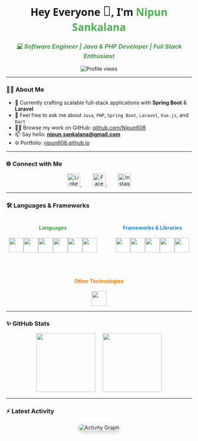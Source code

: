 <h1 align="center" style="font-weight: 900; font-family: 'Segoe UI', Tahoma, Geneva, Verdana, sans-serif;">
  Hey Everyone <span style="font-size: 1.3em;">👋</span>, I'm <span style="color:#4caf50;">Nipun Sankalana</span>
</h1>

<h3 align="center" style="color:#388e3c; font-style: italic; font-weight: 600;">
  💻 Software Engineer | Java & PHP Developer | Full Stack Enthusiast
</h3>

<p align="center">
  <img src="https://komarev.com/ghpvc/?username=nipun608&label=Profile%20views&color=0e75b6&style=flat" alt="Profile views" />
</p>

---

### 👨‍💻 About Me

- 🔭 Currently crafting scalable full-stack applications with **Spring Boot** & **Laravel**  
- 💬 Feel free to ask me about `Java`, `PHP`, `Spring Boot`, `Laravel`, `Vue.js`, and `Dart`  
- 👨‍💻 Browse my work on GitHub: [github.com/Nipun608](https://github.com/Nipun608)  
- 📫 Say hello: **nipun.sankalana@gmail.com**  
- 🌐 Portfolio: [nipun608.github.io](https://nipun608.github.io/)

---

### 🌐 Connect with Me

<p align="center" style="margin: 10px 0;">
  <a href="https://linkedin.com/in/nipun-sankalana" target="_blank" rel="noopener noreferrer" style="margin: 0 15px;">
    <img src="https://cdn.jsdelivr.net/gh/devicons/devicon/icons/linkedin/linkedin-original.svg" alt="LinkedIn" width="35" />
  </a>
  <a href="https://fb.com/nipun.sankalana" target="_blank" rel="noopener noreferrer" style="margin: 0 15px;">
    <img src="https://cdn.jsdelivr.net/gh/devicons/devicon/icons/facebook/facebook-original.svg" alt="Facebook" width="35" />
  </a>
  <a href="https://instagram.com/nipun.sankalana" target="_blank" rel="noopener noreferrer" style="margin: 0 15px;">
    <img src="https://cdn.jsdelivr.net/gh/devicons/devicon/icons/instagram/instagram-original.svg" alt="Instagram" width="35" />
  </a>
</p>

---

### 🛠️ Languages & Frameworks

<div align="center" style="display: flex; justify-content: center; gap: 50px; flex-wrap: wrap;">

  <div>
    <h4 style="color:#43a047;">Languages</h4>
    <p style="font-size: 0;">
      <img src="https://cdn.jsdelivr.net/gh/devicons/devicon/icons/java/java-original.svg" alt="Java" width="40" />&nbsp;
      <img src="https://cdn.jsdelivr.net/gh/devicons/devicon/icons/php/php-original.svg" alt="PHP" width="40" />&nbsp;
      <img src="https://cdn.jsdelivr.net/gh/devicons/devicon/icons/dart/dart-original.svg" alt="Dart" width="40" />&nbsp;
      <img src="https://cdn.jsdelivr.net/gh/devicons/devicon/icons/javascript/javascript-original.svg" alt="JavaScript" width="40" />&nbsp;
      <img src="https://cdn.jsdelivr.net/gh/devicons/devicon/icons/html5/html5-original.svg" alt="HTML5" width="40" />&nbsp;
      <img src="https://cdn.jsdelivr.net/gh/devicons/devicon/icons/mysql/mysql-original-wordmark.svg" alt="MySQL" width="40" />
    </p>
  </div>

  <div>
    <h4 style="color:#1e88e5;">Frameworks & Libraries</h4>
    <p style="font-size: 0;">
      <img src="https://cdn.jsdelivr.net/gh/devicons/devicon/icons/vuejs/vuejs-original.svg" alt="Vue.js" width="40" />&nbsp;
      <img src="https://cdn.jsdelivr.net/gh/devicons/devicon/icons/spring/spring-original.svg" alt="Spring Boot" width="40" />&nbsp;
      <img src="https://cdn.jsdelivr.net/gh/devicons/devicon/icons/laravel/laravel-original.svg" alt="Laravel" width="40" />&nbsp;
      <img src="https://reactnative.dev/img/header_logo.svg" alt="React Native" width="40" />&nbsp;
      <img src="https://cdn.jsdelivr.net/gh/devicons/devicon/icons/firebase/firebase-plain.svg" alt="Firebase" width="40" />
    </p>
  </div>

  <div>
    <h4 style="color:#f57c00;">Other Technologies</h4>
    <p style="font-size: 0;">
      <img src="https://cdn.jsdelivr.net/gh/devicons/devicon/icons/arduino/arduino-original.svg" alt="Arduino" width="40" />
    </p>
  </div>

</div>

---

### ✨ GitHub Stats

<p align="center" style="margin-top: 10px;">
  <img height="160" src="https://github-readme-stats.vercel.app/api?username=nipun608&show_icons=true&theme=radical&count_private=true" />
  &nbsp;&nbsp;&nbsp;
  <img height="160" src="https://github-readme-stats.vercel.app/api/top-langs/?username=nipun608&layout=compact&theme=radical" />
</p>

---

### ⚡ Latest Activity

<p align="center" style="margin-top: 20px;">
  <img src="https://github-readme-activity-graph.vercel.app/graph?username=nipun608&theme=react-dark&hide_border=true" alt="Activity Graph" style="border-radius: 10px; box-shadow: 0 4px 12px rgba(0,0,0,0.2);" />
</p>
